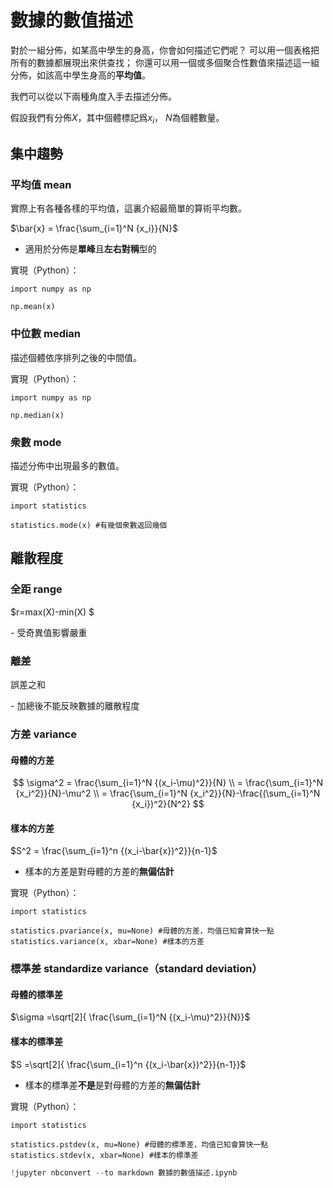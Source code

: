
# 數據的數值描述

對於一組分佈，如某高中學生的身高，你會如何描述它們呢？
可以用一個表格把所有的數據都展現出來供查找；
你還可以用一個或多個聚合性數值來描述這一組分佈，如該高中學生身高的**平均值**。

我們可以從以下兩種角度入手去描述分佈。

假設我們有分佈$X$，其中個體標記爲$x_i$， $N$為個體數量。

## 集中趨勢
### **平均值 mean**
實際上有各種各樣的平均值，這裏介紹最簡單的算術平均數。

$\bar{x} = \frac{\sum_{i=1}^N {x_i}}{N}$

* 適用於分佈是**單峰**且**左右對稱**型的

實現（Python）：

    import numpy as np

    np.mean(x)
        
        

### **中位數 median**
描述個體依序排列之後的中間值。

實現（Python）：

    import numpy as np

    np.median(x)

### **衆數 mode**
描述分佈中出現最多的數值。

實現（Python）：

    import statistics

    statistics.mode(x) #有幾個衆數返回幾個 

## 離散程度
### **全距 range**
$r=max(X)-min(X) $

\- 受奇異值影響嚴重
### **離差**
誤差之和

\- 加總後不能反映數據的離散程度
### **方差 variance**
#### 母體的方差

$$
\sigma^2 = \frac{\sum_{i=1}^N {(x_i-\mu)^2}}{N} \\
= \frac{\sum_{i=1}^N {x_i^2}}{N}-\mu^2 \\
= \frac{\sum_{i=1}^N {x_i^2}}{N}-\frac{(\sum_{i=1}^N {x_i})^2}{N^2}
$$

#### 樣本的方差

$S^2 = \frac{\sum_{i=1}^n {(x_i-\bar{x})^2}}{n-1}$

* 樣本的方差是對母體的方差的**無偏估計**

實現（Python）：

    import statistics

    statistics.pvariance(x, mu=None) #母體的方差，均值已知會算快一點
    statistics.variance(x, xbar=None) #樣本的方差
    
### **標準差 standardize variance（standard deviation）**
#### 母體的標準差

$\sigma =\sqrt[2]{ \frac{\sum_{i=1}^N {(x_i-\mu)^2}}{N}}$

#### 樣本的標準差

$S =\sqrt[2]{ \frac{\sum_{i=1}^n {(x_i-\bar{x})^2}}{n-1}}$

* 樣本的標準差**不是**是對母體的方差的**無偏估計**

實現（Python）：

    import statistics

    statistics.pstdev(x, mu=None) #母體的標準差，均值已知會算快一點
    statistics.stdev(x, xbar=None) #樣本的標準差



```python
!jupyter nbconvert --to markdown 數據的數值描述.ipynb
```


```python

```
